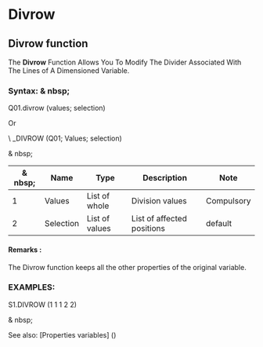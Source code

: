 # Divrow

## Divrow function

The **Divrow** Function Allows You To Modify The Divider Associated With The Lines of A Dimensioned Variable.

### Syntax: & nbsp;

Q01.divrow (values; selection)

Or

\ _DIVROW (Q01; Values; selection)

& nbsp;

|& nbsp;|**Name** |**Type** |**Description** |**Note** |
|--- |--- |--- |--- |--- |
|&#49;|Values ​​|List of whole |Division values ​​|Compulsory |
|&#50;|Selection |List of values ​​|List of affected positions |default |


#### Remarks :

The Divrow function keeps all the other properties of the original variable.

### EXAMPLES:

S1.DIVROW (1 1 1 2 2)

& nbsp;

See also: [Properties variables] (<modify Proproprietesdesvariable.md>)